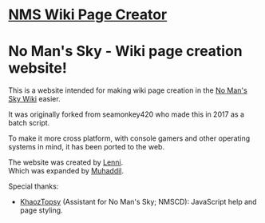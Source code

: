 # [NMS Wiki Page Creator](http://wiki.nmscd.com/)
# No Man's Sky - Wiki page creation website!

This is a website intended for making wiki page creation in the [No Man's Sky Wiki](https://nomanssky.fandom.com) easier.

It was originally forked from seamonkey420 who made this in 2017 as a batch script.

To make it more cross platform, with console gamers and other operating systems in mind, it has been ported to the web.

The website was created by [Lenni](https://nomanssky.fandom.com/wiki/User:Lenni009).<br>
Which was expanded by [Muhaddil](https://nomanssky.fandom.com/wiki/User:Muhaddil).

Special thanks:
* [KhaozTopsy](https://github.com/Khaoz-Topsy) (Assistant for No Man's Sky; NMSCD): JavaScript help and page styling.
